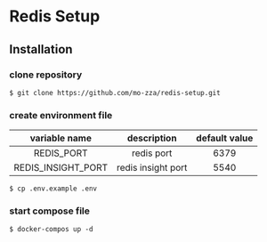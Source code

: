 # Redis Setup

## Installation
### clone repository
```shell
$ git clone https://github.com/mo-zza/redis-setup.git
```

### create environment file
|   variable name    |    description     | default value |
|:------------------:|:------------------:|:-------------:|
|     REDIS_PORT     |     redis port     |     6379      |
| REDIS_INSIGHT_PORT | redis insight port |     5540      |

```shell
$ cp .env.example .env
```

### start compose file
```shell
$ docker-compos up -d
```